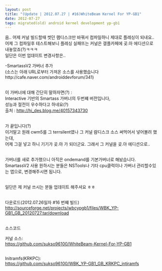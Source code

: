 ```yaml
---
layout: post
title: "(Update | 2012.07.27 | #16)WhiteBeam Kernel For YP-GB1"
date: 2012-07-27
tags: migrated(old) android kernel development yp-gb1
---
```


음.. 어제 커널 빌드할때 썻던 램디스크만 바꿔서 컴파일하니 제대로 플레싱이 되내요..<br>
어제 그 컴파일후 테스트해보니 플레싱 실패뜨는 커널은 갤플카페에 곶.아 에디션으로 내놓았죠(?)ㅋㅋㅋ<br>
일단은 이번 업데이트 변경사항은..<br>

-SmartassV2 가버너 추가<br>
(소스는 아래 URL로부터 가져온 소스를 사용했습니다http://cafe.naver.com/androiddevforum/341)<br><br>

이 가버너에 대해 간단히 말하자면(?) :<br>
Interactive 기반의 Smartass 가버너의 두번쨰 버전입니다,<br>
성능과 절전이 우수하다고 하네요(?)<br>
출처 : http://hi_des.blog.me/40157343730<br><br>


가 끝입니다(?)<br>
 이거말고 원래 cwm5를 그 terrsilent였나 그 커널 럄디스크 소스 써먹어서 넣어볼려 했는대,<br>
어제 그걸 넣고 하니 기기가 곶.아 가 되더군요. 그래서 그 커널을 곶.아 에디션으로..<br><br>


가버너를 새로 추가했으니 아직은 ondemand를 기본가버너로 해놨습니다.<br>
SmartassV2 사용 원하시는 분들은 NSTools나 기타 cpu클럭이나 가버너 관리할수있는 앱으로, 변경해주시면 됩니다. <br><br>

일단은 제 커널 쓰시는 분들 업데이트 해주셔요 ㅎㅎ<br><br>


다운로드(2012.07.26일자 #16 번쨰 빌드)<br>
http://sourceforge.net/projects/wbcypgb1/files/WBK_YP-GB1_GB_20120727.tar/download<br><br>

소스코드<br>

커널 소스:<br>
https://github.com/sukso96100/WhiteBeam-Kernel-For-YP-GB1<br><br>

Initramfs(KRKPC):<br>
https://github.com/sukso96100/WBK_YP-GB1_GB_KRKPC_intiramfs<br>
